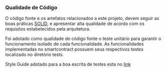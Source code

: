 ### Qualidade de Código

O código fonte e os artefatos relacionados a este projeto, devem seguir as boas práticas [SOLID](https://pt.wikipedia.org/wiki/SOLID), e apresentar alta qualidade de acordo com os requisitos estabelecidos pela arquitetura.

Foi adotado como qualidade de código fonte o teste unitário para garantir o funcionamento isolado de cada funcionalidade. As funcionalidades implementadas no smartcontract possuem seus respectivos testes localizado no diretório tests.

Style Guide adotado para a boa escrita de testes esta no [link](https://github.com/mawrkus/js-unit-testing-guide#structure-your-tests-properly)